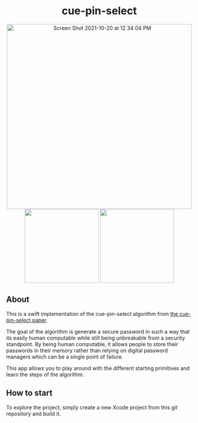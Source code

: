 <h1 align="center">cue-pin-select</h1>

<div align="center">
    <img width="500" alt="Screen Shot 2021-10-20 at 12 34 04 PM" src="https://user-images.githubusercontent.com/89526807/138134216-83176a57-18e6-4727-ad05-1bdaf5f6fedf.png">
  <img width="200" src="https://user-images.githubusercontent.com/89526807/138133119-86473270-0817-4530-8c54-9f44289bf290.gif">
  <img width="200" src="https://user-images.githubusercontent.com/89526807/138010246-b1ef6b05-27ef-44a7-9b52-a959ffde6c1c.gif">
</div>

## About

This is a swift implementation of the cue-pin-select algorithm from [the cue-pin-select paper](https://hal.archives-ouvertes.fr/hal-01781231/file/Cue_Pin_Select__a_Secure_and_Usable_Offline_Password_Scheme%20%286%29.pdf).

The goal of the algorithm is generate a secure password in such a way that its easily human computable while still being unbreakable from a security standpoint. By being human computable, it allows people to store their passwords in their memory rather than relying on digital password managers which can be a single point of failure.

This app allows you to play around with the different starting primitives and learn the steps of the algorithm.

## How to start

To explore the project, simply create a new Xcode project from this git repository and build it.
